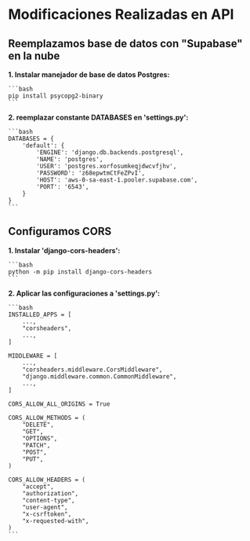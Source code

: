 # Modificaciones Realizadas en API

## Reemplazamos base de datos con "Supabase" en la nube

**1. Instalar manejador de base de datos Postgres:**

    ```bash
    pip install psycopg2-binary
    ```

**2. reemplazar constante DATABASES en 'settings.py':**

    ```bash
    DATABASES = {
        'default': {
            'ENGINE': 'django.db.backends.postgresql',
            'NAME': 'postgres',
            'USER': 'postgres.xorfosumkeqjdwcvfjhv',
            'PASSWORD': 'z68epwtmCtFeZPvI',
            'HOST': 'aws-0-sa-east-1.pooler.supabase.com',
            'PORT': '6543',
        }
    }
    ```

## Configuramos CORS

**1. Instalar 'django-cors-headers':**

    ```bash
    python -m pip install django-cors-headers
    ```

**2. Aplicar las configuraciones a 'settings.py':**

    ```bash
    INSTALLED_APPS = [
        ...,
        "corsheaders",
        ...,
    ]

    MIDDLEWARE = [
        ...,
        "corsheaders.middleware.CorsMiddleware",
        "django.middleware.common.CommonMiddleware",
        ...,
    ]

    CORS_ALLOW_ALL_ORIGINS = True

    CORS_ALLOW_METHODS = (
        "DELETE",
        "GET",
        "OPTIONS",
        "PATCH",
        "POST",
        "PUT",
    )

    CORS_ALLOW_HEADERS = (
        "accept",
        "authorization",
        "content-type",
        "user-agent",
        "x-csrftoken",
        "x-requested-with",
    )
    ```

